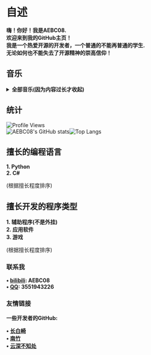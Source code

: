 # 自述
**嗨！你好！我是AEBC08.**  
**欢迎来到我的GitHub主页！**  
**我是一个热爱开源的开发者，一个普通的不能再普通的学生.**  
**无论如何也不能失去了开源精神的崇高信仰！**
## 音乐
<details>
  <summary><strong>全部音乐(因为内容过长才收起)</strong></summary>
  <details>
  <summary><strong>音乐</strong></summary>
  <details>
  <summary><strong>For ya</strong></summary>
  
  
  https://github.com/AEBC08/AEBC08/assets/125038182/3023aa69-1e4b-4323-8862-67b788dccf18
  
  </details>
  <details>
  <summary><strong>Hero</strong></summary>


  https://github.com/AEBC08/AEBC08/assets/125038182/4e28f29a-c8c8-4ec6-8d84-dd0f5bfcdafb
  
  </details>
  <details>
  <summary><strong>Slow Down</strong></summary>


  https://github.com/AEBC08/AEBC08/assets/125038182/9aa4d501-1d1d-460a-8798-c7daa0fbdcc1
  
  </details>
  <details>
  <summary><strong>哪里都是你</strong></summary>
  
  
  https://github.com/AEBC08/AEBC08/assets/125038182/424fe506-a155-4ee2-a34a-497a31d56702
  
  </details>
  </details>
  <details>
  <summary><strong>Phigros音乐</strong></summary>
  这里是详细内容。
  </details>
</details>

## 统计
![Profile Views](https://komarev.com/ghpvc/?username=AEBC08)  
![AEBC08's GitHub stats](https://github-readme-stats.vercel.app/api?username=AEBC08&show_icons=true&theme=radical)![Top Langs](https://github-readme-stats.vercel.app/api/top-langs/?username=AEBC08&layout=compact&theme=radical)
## 擅长的编程语言
**1. Python**  
**2. C#**  
  
(根据擅长程度排序)
## 擅长开发的程序类型
**1. 辅助程序(不是外挂)**  
**2. 应用软件**  
**3. 游戏**  
  
(根据擅长程度排序)
### 联系我
**• [bilibili](https://space.bilibili.com/510197857): AEBC08**  
**• [QQ](https://qm.qq.com/q/thCfA0ofVQ): 3551943226**
### 友情链接
**一些开发者的GitHub:**  
  
**• [长白崎](https://github.com/Changbaiqi)**  
**• [南竹](https://github.com/b4m600)**  
**• [云深不知处](https://github.com/luoguixin)**
